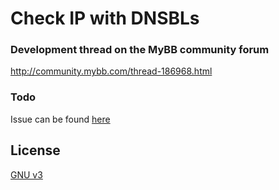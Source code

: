 # Check IP with DNSBLs

### Development thread on the MyBB community forum
http://community.mybb.com/thread-186968.html

### Todo
Issue can be found [here](https://github.com/dequeues/MyBB-Register-Check-DNSBL/issues/1)

License
----

[GNU v3](https://github.com/dequeues/MyBB-Register-Check-DNSBL/blob/master/LICENSE)

